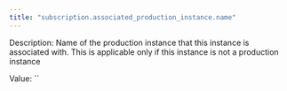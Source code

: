 ```yaml
---
title: "subscription.associated_production_instance.name"
---
```


Description: Name of the production instance that this instance is
			associated with. This is applicable only if this instance is not a
			production instance

Value: ``